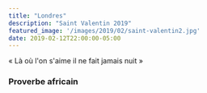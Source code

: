 ```yaml
---
title: "Londres"
description: "Saint Valentin 2019"
featured_image: '/images/2019/02/saint-valentin2.jpg'
date: 2019-02-12T22:00:00-05:00
---
```



« Là où l'on s'aime il ne fait jamais nuit »

### Proverbe africain
